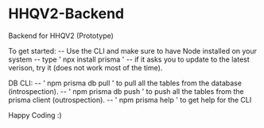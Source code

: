 # HHQV2-Backend
 Backend for HHQV2 (Prototype)


To get started:
-- Use the CLI and make sure to have Node installed on your system
-- type ' npx install prisma ' 
-- if it asks you to update to the latest verison, try it (does not work most of the time).

DB CLI:
-- ' npm prisma db pull ' to pull all the tables from the database (introspection).
-- ' npm prisma db push ' to push all the tables from the prisma client (outrospection).
-- ' npm prisma help ' to get help for the CLI

Happy Coding :)
